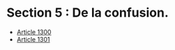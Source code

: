 # Section 5 : De la confusion.

- [Article 1300](article-1300.md)
- [Article 1301](article-1301.md)
